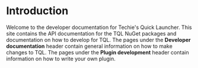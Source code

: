 # Introduction

Welcome to the developer documentation for Techie's Quick Launcher. This site
contains the API documentation for the TQL NuGet packages and documentation on
how to develop for TQL. The pages under the **Developer documentation** header
contain general information on how to make changes to TQL. The pages under the
**Plugin development** header contain information on how to write your own
plugin.
